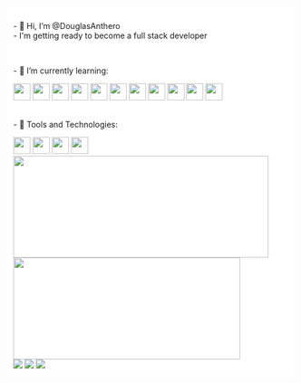 <div style="background-color: #FFFFFF; padding:10px">
<p>- 👋 Hi, I’m @DouglasAnthero <br>
- I'm getting ready to become a full stack developer </p><br>
<p>- 🌱 I’m currently learning:</p>  
<div>
<img width="30px" src="https://cdn.jsdelivr.net/gh/devicons/devicon/icons/html5/html5-original-wordmark.svg" />
<img width="30px" src="https://cdn.jsdelivr.net/gh/devicons/devicon/icons/css3/css3-original-wordmark.svg" />
<img width="30px" src="https://cdn.jsdelivr.net/gh/devicons/devicon/icons/javascript/javascript-original.svg" />
<img width="30px"src="https://cdn.jsdelivr.net/gh/devicons/devicon/icons/jquery/jquery-plain-wordmark.svg" />
<img width="30px"src="https://cdn.jsdelivr.net/gh/devicons/devicon/icons/bootstrap/bootstrap-original.svg" />
<img width="30px"src="https://cdn.jsdelivr.net/gh/devicons/devicon/icons/react/react-original-wordmark.svg" />
<img width="30px" src="https://cdn.jsdelivr.net/gh/devicons/devicon/icons/nodejs/nodejs-original.svg" />
<img width="30px" src="https://cdn.jsdelivr.net/gh/devicons/devicon/icons/mysql/mysql-original-wordmark.svg" />
<img width="30px" src="https://cdn.jsdelivr.net/gh/devicons/devicon/icons/php/php-original.svg" />
<img width="30px"src="https://cdn.jsdelivr.net/gh/devicons/devicon/icons/laravel/laravel-plain-wordmark.svg" />
<img width="30px" src="https://cdn.jsdelivr.net/gh/devicons/devicon/icons/python/python-original.svg" />
</div>
<br>
<p>- 💞️ Tools and Technologies:</p>  
<div>
<img width="30px" src="https://cdn.jsdelivr.net/gh/devicons/devicon/icons/windows8/windows8-original.svg" />
<img width="30px" src="https://cdn.jsdelivr.net/gh/devicons/devicon/icons/linux/linux-original.svg" />
<img width="30px" src="https://cdn.jsdelivr.net/gh/devicons/devicon/icons/github/github-original.svg" />
<img width="30px" src="https://cdn.jsdelivr.net/gh/devicons/devicon/icons/vscode/vscode-original.svg" />
</div>
<div>
<a href="https://github.com/DouglasAnthero">
<img width="450px" height="180em" src="https://github-readme-stats.vercel.app/api/top-langs/?username=DouglasAnthero&layout=compact&langs_count=7&theme=dracula"/>
<img width="400px" height="180em" src="https://github-readme-stats.vercel.app/api?username=DouglasAnthero&show_icons=true&theme=dracula&include_all_commits=true&count_private=true"/>
</div>

<div>
    <a href="https://www.linkedin.com/in/douglas-anthero-943b1323/" target="_blank"><img src="https://img.shields.io/badge/-LinkedIn-%230077B5?style=for-the-badge&logo=linkedin&logoColor=white" target="_blank"></a>   
    <a href="https://instagram.com/douglasanthero" target="_blank"><img src="https://img.shields.io/badge/-Instagram-%23E4405F?style=for-the-badge&logo=instagram&logoColor=white" target="_blank"></a>
    <a href = "mailto:douglasdemello@gmail.com"><img src="https://img.shields.io/badge/Gmail-D14836?style=for-the-badge&logo=gmail&logoColor=white" target="_blank"></a>
</div>
</div>
<!---
DouglasAnthero/DouglasAnthero is a ✨ special ✨ repository because its `README.md` (this file) appears on your GitHub profile.
You can click the Preview link to take a look at your changes.
--->
